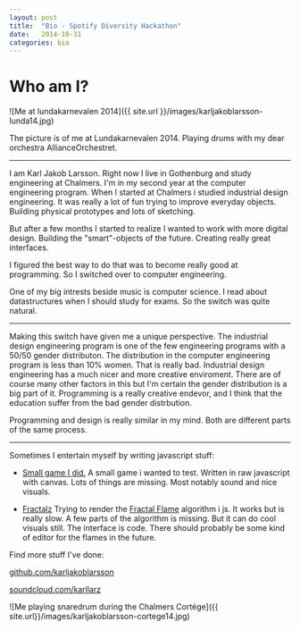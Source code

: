 ```yaml
---
layout: post
title:  "Bio - Spotify Diversity Hackathon"
date:   2014-10-31
categories: bio
---
```


Who am I?
=========
![Me at lundakarnevalen 2014]({{ site.url }}/images/karljakoblarsson-lunda14.jpg)

The picture is of me at Lundakarnevalen 2014.
Playing drums with my dear orchestra AllianceOrchestret.

-----------------------------------------------

I am Karl Jakob Larsson.
Right now I live in Gothenburg and study engineering at Chalmers.
I'm in my second year at the computer engineering program.
When I started at Chalmers i studied industrial design engineering.
It was really a lot of fun trying to improve everyday objects.
Building physical prototypes and lots of sketching.

But after a few months I started to realize I wanted to work with more digital design.
Building the "smart"-objects of the future.
Creating really great interfaces.

I figured the best way to do that was to become really good at programming.
So I switched over to computer engineering.

One of my big intrests beside music is computer science.
I read about datastructures when I should study for exams.
So the switch was quite natural.


--------------------------------------------------------------------------------
Making this switch have given me a unique perspective.
The industrial design engineering program is one of the few engineering programs
with a 50/50 gender distributon.
The distribution in the computer engineering program is less than 10% women.
That is really bad.
Industrial design engineering has a much nicer and more creative enviroment.
There are of course many other factors in this but I'm certain the gender distribution
is a big part of it.
Programming is a really creative endevor,
and I think that the education suffer from the bad gender distrbution.


Programming and design is really similar in my mind. Both are different parts
of the same process.


--------------------------------------------------------------------------------

Sometimes I entertain myself by writing javascript stuff:

* [Small game I did.](https://rawgit.com/karljakoblarsson/Drive-Away/master/index.html)
  A small game i wanted to test. Written in raw javascript with canvas.
  Lots of things are missing. Most notably sound and nice visuals.

* [Fractalz](https://rawgit.com/karljakoblarsson/Fractalz/master/index.html)
  Trying to render the [Fractal Flame](https://www.google.com/search?q=fractal+flame)
  algorithm i js. It works but is really slow.
  A few parts of the algorithm is missing. But it can do cool visuals still.
  The interface is code. There should probably be some kind of editor for the flames
  in the future.


Find more stuff I've done:

[github.com/karljakoblarsson](http://github.com/karljakoblarsson)

[soundcloud.com/karllarz](http://soundcloud.com/karllarz)



![Me playing snaredrum during the Chalmers Cortége]({{ site.url}}/images/karljakoblarsson-cortege14.jpg)
